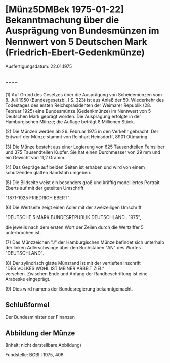 # [Münz5DMBek 1975-01-22] Bekanntmachung über die Ausprägung von Bundesmünzen im Nennwert von 5 Deutschen Mark (Friedrich-Ebert-Gedenkmünze)

Ausfertigungsdatum: 22.01.1975

 

## ----

(1) Auf Grund des Gesetzes über die Ausprägung von Scheidemünzen vom 8. Juli 1950 (Bundesgesetzbl. I S. 323) ist aus Anlaß der 50. Wiederkehr des Todestages des ersten Reichspräsidenten der Weimarer Republik (28. Februar 1925) eine Bundesmünze (Gedenkmünze) im Nennwert von 5 Deutschen Mark geprägt worden. Die Ausprägung erfolgte in der Hamburgischen Münze; die Auflage beträgt 8 Millionen Stück.

(2) Die Münzen werden ab 26. Februar 1975 in den Verkehr gebracht. Der Entwurf der Münze stammt von Reinhart Heinsdorff, 8901 Ottmaring.

(3) Die Münze besteht aus einer Legierung von 625 Tausendteilen Feinsilber und 375 Tausendteilen Kupfer. Sie hat einen Durchmesser von 29 mm und ein Gewicht von 11,2 Gramm.

(4) Das Gepräge auf beiden Seiten ist erhaben und wird von einem schützenden glatten Randstab umgeben.

(5) Die Bildseite weist ein besonders groß und kräftig modelliertes Portrait Eberts auf mit der geteilten Umschrift

  
"1871-1925 FRIEDRICH EBERT".

(6) Die Wertseite zeigt einen Adler mit der zweizeiligen Umschrift

  
"DEUTSCHE 5 MARK BUNDESREPUBLIK DEUTSCHLAND . 1975",

die jeweils nach dem ersten Wort der Zeilen durch die Wertziffer 5 unterbrochen ist.

(7) Das Münzzeichen "J" der Hamburgischen Münze befindet sich unterhalb der linken Adlerschwinge über den Buchstaben "AN" des Wortes "DEUTSCHLAND".

(8) Der zylindrisch glatte Münzrand ist mit der vertieften Inschrift  
"DES VOLKES WOHL IST MEINER ARBEIT ZIEL"  
versehen. Zwischen Ende und Anfang der Randbeschriftung ist eine Arabeske eingeprägt.

(9) Dies wird namens der Bundesregierung bekanntgemacht.


## Schlußformel

Der Bundesminister der Finanzen


## Abbildung der Münze

(Inhalt: nicht darstellbare Abbildung)  

Fundstelle: BGBl I 1975, 406
